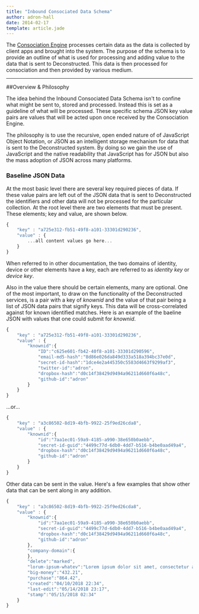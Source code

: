 ```yaml
---
title: "Inbound Consociated Data Schema"
author: adron-hall
date: 2014-02-17
template: article.jade
---
```


The [Consociation Engine](/articles/consociation/) processes certain data as the data is collected by client apps and brought into the system. The purpose of the schema is to provide an outline of what is used for processing and adding value to the data that is sent to Deconstructed. This data is then processed for consociation and then provided by various medium.

<span class="more"></span>

* * *


##Overview & Philosophy

The idea behind the Inbound Consociated Data Schema isn't to confine what might be sent to, stored and processed. Instead this is set as a guideline of what will be processed. These specific schema JSON key value pairs are values that will be acted upon once received by the Consociation Engine.

The philosophy is to use the recursive, open ended nature of of JavaScript Object Notation, or JSON as an intelligent storage mechanism for data that is sent to the Deconstructed system. By doing so we gain the use of JavaScript and the native readability that JavaScript has for JSON but also the mass adoption of JSON across many platforms.

### Baseline JSON Data

At the most basic level there are several key required pieces of data. If these value pairs are left out of the JSON data that is sent to Deconstructed the identifiers and other  data will not be processed for the particular collection. At the root level there are two elements that must be present. These elements; key and value, are shown below.

```javascript
{
    "key" : "a725e312-fb51-49f8-a101-33301d290236",
    "value" : {
    	...all content values go here...
    }
}
```

When referred to in other documentation, the two domains of identity, device or other elements have a key, each are referred to as *identity key* or *device key*.

Also in the value there should be certain elements, many are optional. One of the most important, to draw on the functionality of the Deconstructed services, is a pair with a key of *knownid* and the value of that pair being a list of JSON data pairs that signify keys. This data will be cross-correlated against for known identified matches. Here is an example of the baeline JSON with values that one could submit for *knownid*.

```javascript
{
    "key" : "a725e312-fb51-49f8-a101-33301d290236",
    "value" : {
    	"knownid":{
    		"ID":"c625e601-fb42-40f8-a101-33301d290596",
			"email-md5-hash":"8d86e026da849d333a518a394bc37e0d",
			"secret-id-hash":"1dce4e2a445350c5583d4663f9299af3",
			"twitter-id":"adron",
			"dropbox-hash":"d0c14f38429d9494a96211d660f6a48c",
			"github-id":"adron"
    	}
    }
}
```

...or...

```javascript
{
    "key" : "a3c86502-8d19-4bfb-9922-25f9ed26cda8",
    "value" : {
    	"knownid":{
    		"id":"7aa1ec01-59a9-4185-a990-38e650b0aebb",
			"secret-id-guid":"4499c77d-6db0-4dd7-b516-b4be0aad49a4",
			"dropbox-hash":"d0c14f38429d9494a96211d660f6a48c",
			"github-id":"adron"
    	}
    }
}
```

Other data can be sent in the value. Here's a few examples that show other data that can be sent along in any addition.

```javascript
{
    "key" : "a3c86502-8d19-4bfb-9922-25f9ed26cda8",
    "value" : {
    	"knownid":{
    		"id":"7aa1ec01-59a9-4185-a990-38e650b0aebb",
			"secret-id-guid":"4499c77d-6db0-4dd7-b516-b4be0aad49a4",
			"dropbox-hash":"d0c14f38429d9494a96211d660f6a48c",
			"github-id":"adron"
    	},
		"company-domain":{
		},
		"delete":"marked",
		"lorum-ipsum-whatev":"Lorem ipsum dolor sit amet, consectetur adipiscing elit. Praesent augue dolor, pulvinar quis tortor viverra, pellentesque tristique augue. Curabitur lorem massa, ullamcorper quis nunc id, convallis ultricies nibh. Sed dapibus facilisis feugiat. Etiam porta ullamcorper euismod.",
		"big-money":"432.21",
		"purchase":"864.42",
		"created":"04/10/2018 22:34",
		"last-edit":"05/14/2018 23:17",
		"stamp":"05/15/2018 02:34"
    }
}
```
